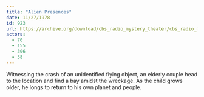 ```yaml
---
title: "Alien Presences"
date: 11/27/1978
id: 923
url: https://archive.org/download/cbs_radio_mystery_theater/cbs_radio_mystery_theater-0901-0950.zip/cbs_radio_mystery_theater-0901-0950%2Fcbsrmt_0923_alien_presences.mp3
actors:
  - 70
  - 155
  - 306
  - 38
---
```

Witnessing the crash of an unidentified flying object, an elderly couple head to the location and find a bay amidst the wreckage. As the child grows older, he longs to return to his own planet and people.